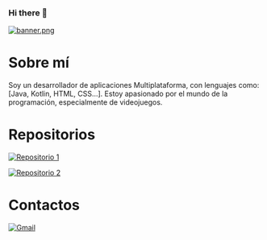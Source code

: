 ### Hi there 👋
[![banner.png](https://i.postimg.cc/5yxBZgGF/banner.png)](https://postimg.cc/WFHqZGs2)

# Sobre mí

Soy un desarrollador de aplicaciones Multiplataforma, con lenguajes como: [Java, Kotlin, HTML, CSS...]. Estoy apasionado por el mundo de la programación, especialmente de videojuegos.

# Repositorios
[![Repositorio 1](https://img.shields.io/badge/Repositorio%201-%23D14836?style=for-the-badge&logo=github&logoColor=white)](https://github.com/DeLaKruz/AhorcadoGrafico)
                               
[![Repositorio 2](https://img.shields.io/badge/Repositorio%202-%23D14836?style=for-the-badge&logo=github&logoColor=white)](https://github.com/DeLaKruz/PMDM_YDLCGB)

# Contactos
[![Gmail](https://img.shields.io/badge/Gmail-D14836?style=for-the-badge&logo=gmail&logoColor=white)](mailto:yerayg466@gmail.com)


